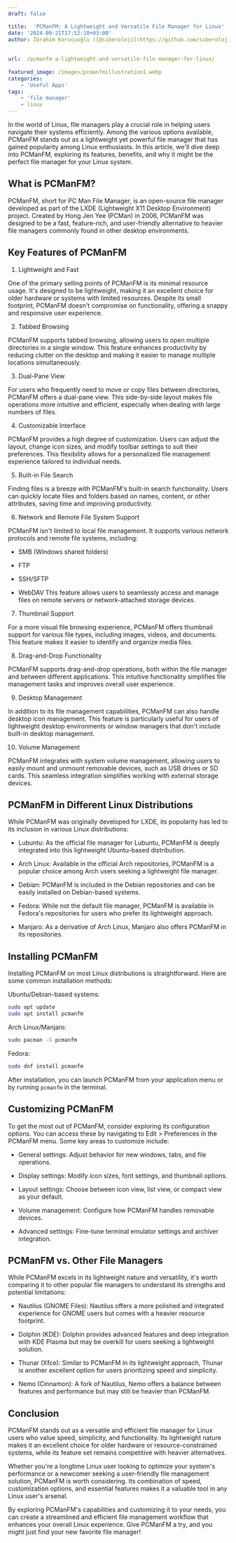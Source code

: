 ```yaml
---
draft: false

title:  'PCManFM: A Lightweight and Versatile File Manager for Linux'
date: '2024-09-21T17:52:18+03:00'
author: İbrahim Korucuoğlu ([@siberoloji](https://github.com/siberoloji))
 
 
url:  /pcmanfm-a-lightweight-and-versatile-file-manager-for-linux/
 
featured_image: /images/pcmanfmillustration1.webp
categories:
    - 'Useful Apps'
tags:
    - 'file manager'
    - linux
---
```

In the world of Linux, file managers play a crucial role in helping users navigate their systems efficiently. Among the various options available, PCManFM stands out as a lightweight yet powerful file manager that has gained popularity among Linux enthusiasts. In this article, we'll dive deep into PCManFM, exploring its features, benefits, and why it might be the perfect file manager for your Linux system.

## What is PCManFM?

PCManFM, short for PC Man File Manager, is an open-source file manager developed as part of the LXDE (Lightweight X11 Desktop Environment) project. Created by Hong Jen Yee (PCMan) in 2006, PCManFM was designed to be a fast, feature-rich, and user-friendly alternative to heavier file managers commonly found in other desktop environments.

## Key Features of PCManFM

1. Lightweight and Fast

One of the primary selling points of PCManFM is its minimal resource usage. It's designed to be lightweight, making it an excellent choice for older hardware or systems with limited resources. Despite its small footprint, PCManFM doesn't compromise on functionality, offering a snappy and responsive user experience.

2. Tabbed Browsing

PCManFM supports tabbed browsing, allowing users to open multiple directories in a single window. This feature enhances productivity by reducing clutter on the desktop and making it easier to manage multiple locations simultaneously.

3. Dual-Pane View

For users who frequently need to move or copy files between directories, PCManFM offers a dual-pane view. This side-by-side layout makes file operations more intuitive and efficient, especially when dealing with large numbers of files.

4. Customizable Interface

PCManFM provides a high degree of customization. Users can adjust the layout, change icon sizes, and modify toolbar settings to suit their preferences. This flexibility allows for a personalized file management experience tailored to individual needs.

5. Built-in File Search

Finding files is a breeze with PCManFM's built-in search functionality. Users can quickly locate files and folders based on names, content, or other attributes, saving time and improving productivity.

6. Network and Remote File System Support

PCManFM isn't limited to local file management. It supports various network protocols and remote file systems, including:
* SMB (Windows shared folders)

* FTP

* SSH/SFTP

* WebDAV
This feature allows users to seamlessly access and manage files on remote servers or network-attached storage devices.

7. Thumbnail Support

For a more visual file browsing experience, PCManFM offers thumbnail support for various file types, including images, videos, and documents. This feature makes it easier to identify and organize media files.

8. Drag-and-Drop Functionality

PCManFM supports drag-and-drop operations, both within the file manager and between different applications. This intuitive functionality simplifies file management tasks and improves overall user experience.

9. Desktop Management

In addition to its file management capabilities, PCManFM can also handle desktop icon management. This feature is particularly useful for users of lightweight desktop environments or window managers that don't include built-in desktop management.

10. Volume Management

PCManFM integrates with system volume management, allowing users to easily mount and unmount removable devices, such as USB drives or SD cards. This seamless integration simplifies working with external storage devices.

## PCManFM in Different Linux Distributions

While PCManFM was originally developed for LXDE, its popularity has led to its inclusion in various Linux distributions:
* Lubuntu: As the official file manager for Lubuntu, PCManFM is deeply integrated into this lightweight Ubuntu-based distribution.

* Arch Linux: Available in the official Arch repositories, PCManFM is a popular choice among Arch users seeking a lightweight file manager.

* Debian: PCManFM is included in the Debian repositories and can be easily installed on Debian-based systems.

* Fedora: While not the default file manager, PCManFM is available in Fedora's repositories for users who prefer its lightweight approach.

* Manjaro: As a derivative of Arch Linux, Manjaro also offers PCManFM in its repositories.
## Installing PCManFM

Installing PCManFM on most Linux distributions is straightforward. Here are some common installation methods:

Ubuntu/Debian-based systems:
```bash
sudo apt update
sudo apt install pcmanfm
```

Arch Linux/Manjaro:
```bash
sudo pacman -S pcmanfm
```

Fedora:
```bash
sudo dnf install pcmanfm
```

After installation, you can launch PCManFM from your application menu or by running `pcmanfm` in the terminal.

## Customizing PCManFM

To get the most out of PCManFM, consider exploring its configuration options. You can access these by navigating to Edit > Preferences in the PCManFM menu. Some key areas to customize include:
* General settings: Adjust behavior for new windows, tabs, and file operations.

* Display settings: Modify icon sizes, font settings, and thumbnail options.

* Layout settings: Choose between icon view, list view, or compact view as your default.

* Volume management: Configure how PCManFM handles removable devices.

* Advanced settings: Fine-tune terminal emulator settings and archiver integration.
## PCManFM vs. Other File Managers

While PCManFM excels in its lightweight nature and versatility, it's worth comparing it to other popular file managers to understand its strengths and potential limitations:
* Nautilus (GNOME Files): Nautilus offers a more polished and integrated experience for GNOME users but comes with a heavier resource footprint.

* Dolphin (KDE): Dolphin provides advanced features and deep integration with KDE Plasma but may be overkill for users seeking a lightweight solution.

* Thunar (Xfce): Similar to PCManFM in its lightweight approach, Thunar is another excellent option for users prioritizing speed and simplicity.

* Nemo (Cinnamon): A fork of Nautilus, Nemo offers a balance between features and performance but may still be heavier than PCManFM.
## Conclusion

PCManFM stands out as a versatile and efficient file manager for Linux users who value speed, simplicity, and functionality. Its lightweight nature makes it an excellent choice for older hardware or resource-constrained systems, while its feature set remains competitive with heavier alternatives.

Whether you're a longtime Linux user looking to optimize your system's performance or a newcomer seeking a user-friendly file management solution, PCManFM is worth considering. Its combination of speed, customization options, and essential features makes it a valuable tool in any Linux user's arsenal.

By exploring PCManFM's capabilities and customizing it to your needs, you can create a streamlined and efficient file management workflow that enhances your overall Linux experience. Give PCManFM a try, and you might just find your new favorite file manager!
